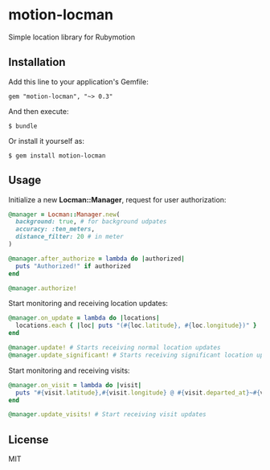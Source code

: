 # motion-locman

Simple location library for Rubymotion

## Installation

Add this line to your application's Gemfile:

    gem "motion-locman", "~> 0.3"

And then execute:

    $ bundle

Or install it yourself as:

    $ gem install motion-locman

## Usage

Initialize a new **Locman::Manager**, request for user authorization:

```ruby
@manager = Locman::Manager.new(
  background: true, # for background udpates
  accuracy: :ten_meters,
  distance_filter: 20 # in meter
)

@manager.after_authorize = lambda do |authorized|
  puts "Authorized!" if authorized
end

@manager.authorize!
```

Start monitoring and receiving location updates:

```ruby
@manager.on_update = lambda do |locations|
  locations.each { |loc| puts "(#{loc.latitude}, #{loc.longitude})" }
end

@manager.update! # Starts receiving normal location updates
@manager.update_significant! # Starts receiving significant location updates
```

Start monitoring and receiving visits:

```ruby
@manager.on_visit = lambda do |visit|
  puts "#{visit.latitude},#{visit.longitude} @ #{visit.departed_at}~#{visit.arrived_at}"
end

@manager.update_visits! # Start receiving visit updates
```

## License

MIT
